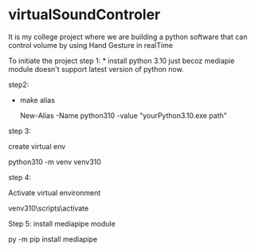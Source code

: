 # virtualSoundControler
It is my college project where we are building a python software that can control volume by using Hand Gesture in realTime 

To initiate the project 
step 1: 
    * install python 3.10 just becoz mediapie module doesn't support latest version of python now.

step2:
   * make alias 

     New-Alias -Name python310 -value "yourPython3.10.exe path"

     

step 3: 

create virtual env 

python310 -m venv venv310

step 4:

Activate virtual environment

venv310\scripts\activate

Step 5: install mediapipe module

py -m pip install mediapipe

